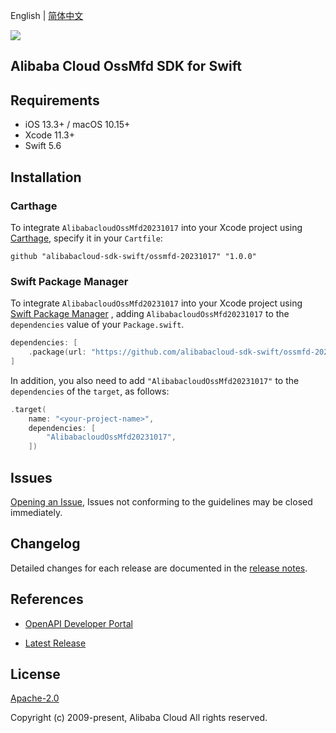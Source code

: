 English | [简体中文](README-CN.md)

![](https://aliyunsdk-pages.alicdn.com/icons/AlibabaCloud.svg)

## Alibaba Cloud OssMfd SDK for Swift

## Requirements

- iOS 13.3+ / macOS 10.15+
- Xcode 11.3+
- Swift 5.6

## Installation

### Carthage

To integrate `AlibabacloudOssMfd20231017` into your Xcode project using [Carthage](https://github.com/Carthage/Carthage), specify it in your `Cartfile`:

```ogdl
github "alibabacloud-sdk-swift/ossmfd-20231017" "1.0.0"
```

### Swift Package Manager

To integrate `AlibabacloudOssMfd20231017` into your Xcode project using [Swift Package Manager](https://swift.org/package-manager/) , adding `AlibabacloudOssMfd20231017` to the `dependencies` value of your `Package.swift`.

```swift
dependencies: [
    .package(url: "https://github.com/alibabacloud-sdk-swift/ossmfd-20231017.git", from: "1.0.0")
]
```

In addition, you also need to add `"AlibabacloudOssMfd20231017"` to the `dependencies` of the `target`, as follows:

```swift
.target(
    name: "<your-project-name>",
    dependencies: [
        "AlibabacloudOssMfd20231017",
    ])
```

## Issues

[Opening an Issue](https://github.com/alibabacloud-sdk-swift/ossmfd-20231017/issues/new), Issues not conforming to the guidelines may be closed immediately.

## Changelog

Detailed changes for each release are documented in the [release notes](./ChangeLog.txt).

## References

* [OpenAPI Developer Portal](https://next.api.alibabacloud.com/home)
- [Latest Release](https://github.com/alibabacloud-sdk-swift/ossmfd-20231017)

## License

[Apache-2.0](http://www.apache.org/licenses/LICENSE-2.0)

Copyright (c) 2009-present, Alibaba Cloud All rights reserved.
